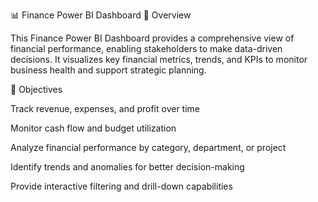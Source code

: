 📊 Finance Power BI Dashboard
📌 Overview

This Finance Power BI Dashboard provides a comprehensive view of financial performance, enabling stakeholders to make data-driven decisions. It visualizes key financial metrics, trends, and KPIs to monitor business health and support strategic planning.

🎯 Objectives

Track revenue, expenses, and profit over time

Monitor cash flow and budget utilization

Analyze financial performance by category, department, or project

Identify trends and anomalies for better decision-making

Provide interactive filtering and drill-down capabilities
